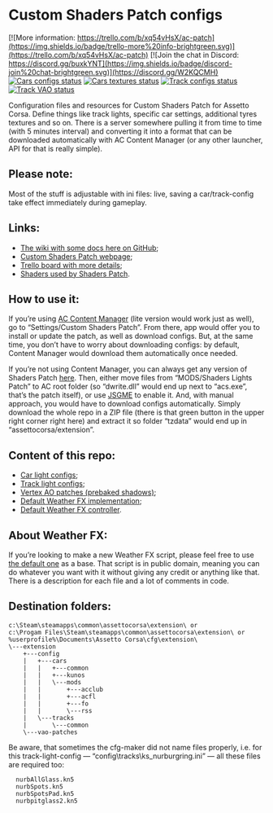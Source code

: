 # Custom Shaders Patch configs

[![More information: https://trello.com/b/xq54vHsX/ac-patch](https://img.shields.io/badge/trello-more%20info-brightgreen.svg)](https://trello.com/b/xq54vHsX/ac-patch) 
[![Join the chat in Discord: https://discord.gg/buxkYNT](https://img.shields.io/badge/discord-join%20chat-brightgreen.svg)](https://discord.gg/W2KQCMH)
[![Cars configs status](https://acstuff.ru/patch/cars-configs/warnings/icon?t=0)](https://acstuff.ru/patch/cars-configs/warnings/list)
[![Cars textures status](https://acstuff.ru/patch/cars-textures/warnings/icon?t=0)](https://acstuff.ru/patch/cars-textures/warnings/list)
[![Track configs status](https://acstuff.ru/patch/tracks-configs/warnings/icon?t=0)](https://acstuff.ru/patch/tracks-configs/warnings/list)
[![Track VAO status](https://acstuff.ru/patch/tracks-vao/warnings/icon?t=0)](https://acstuff.ru/patch/tracks-vao/warnings/list)

Configuration files and resources for Custom Shaders Patch for Assetto Corsa. Define things like track lights, specific car settings, additional tyres textures and so on. There is a server somewhere pulling it from time to time (with 5 minutes interval) and converting it into a format that can be downloaded automatically with AC Content Manager (or any other launcher, API for that is really simple).

## Please note:

Most of the stuff is adjustable with ini files: live, saving a car/track-config take effect immediately during gameplay.

## Links:

- [The wiki with some docs here on GitHub](https://github.com/ac-custom-shaders-patch/acc-extension-config/wiki);
- [Custom Shaders Patch webpage](https://acstuff.ru/patch/);
- [Trello board with more details](https://trello.com/b/xq54vHsX/ac-patch);
- [Shaders used by Shaders Patch](https://gitlab.com/ac-custom-shaders-patch/public/acc-shaders/tree/master).

## How to use it:

If you’re using [AC Content Manager](https://acstuff.ru/app/) (lite version would work just as well), go to “Settings/Custom Shaders Patch”. From there, app would offer you to install or update the patch, as well as download configs. But, at the same time, you don’t have to worry about downloading configs: by default, Content Manager would download them automatically once needed.

If you’re not using Content Manager, you can always get any version of Shaders Patch [here](https://acstuff.ru/patch/). Then, either move files from “MODS/Shaders Lights Patch” to AC root folder (so “dwrite.dll” would end up next to “acs.exe”, that’s the patch itself), or use [JSGME](https://www.racedepartment.com/downloads/jsgme-mod-enabler.13803/) to enable it. And, with manual approach, you would have to download configs automatically. Simply download the whole repo in a ZIP file (there is that green button in the upper right corner right here) and extract it so folder “tzdata” would end up in “assettocorsa/extension”.

## Content of this repo:

 - [Car light configs](https://github.com/ac-custom-shaders-patch/acc-extension-config/tree/master/config/cars);
 - [Track light configs](https://github.com/ac-custom-shaders-patch/acc-extension-config/tree/master/config/tracks);
 - [Vertex AO patches (prebaked shadows)](https://github.com/ac-custom-shaders-patch/acc-extension-config/tree/master/vao-patches);
 - [Default Weather FX implementation](https://github.com/ac-custom-shaders-patch/acc-weatherfx-base);
 - [Default Weather FX controller](https://github.com/ac-custom-shaders-patch/acc-weatherfx-base).

## About Weather FX:

If you’re looking to make a new Weather FX script, please feel free to use [the default one](https://github.com/ac-custom-shaders-patch/acc-weatherfx-base) as a base. That script is in public domain, meaning you can do whatever you want with it without giving any credit or anything like that. There is a description for each file and a lot of comments in code.

## Destination folders:

```
c:\Steam\steamapps\common\assettocorsa\extension\ or
c:\Progam Files\Steam\steamapps\common\assettocorsa\extension\ or 
%userprofile%\Documents\Assetto Corsa\cfg\extension\
\---extension
    +---config
    |   +---cars
    |   |   +---common
    |   |   +---kunos
    |   |   \---mods
    |   |       +---acclub
    |   |       +---acfl
    |   |       +---fo
    |   |       \---rss
    |   \---tracks
    |       \---common
    \---vao-patches
```
Be aware, that sometimes the cfg-maker did not name files properly, i.e. for this track-light-config — “config\tracks\ks_nurburgring.ini” — all these files are required too:

```
  nurbAllGlass.kn5
  nurbSpots.kn5
  nurbSpotsPad.kn5
  nurbpitglass2.kn5
```
